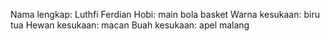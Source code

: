 Nama lengkap: Luthfi Ferdian
Hobi: main bola basket
Warna kesukaan: biru tua
Hewan kesukaan: macan
Buah kesukaan: apel malang
